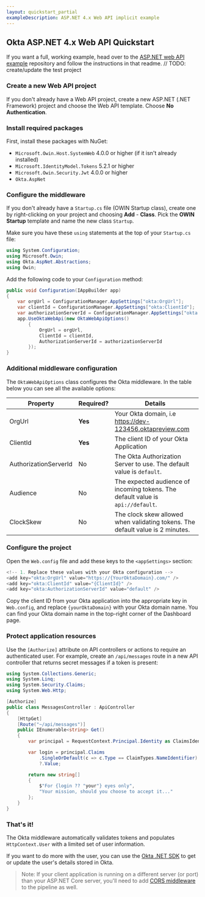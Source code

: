 ```yaml
---
layout: quickstart_partial
exampleDescription: ASP.NET 4.x Web API implicit example
---
```


## Okta ASP.NET 4.x Web API Quickstart

If you want a full, working example, head over to the [ASP.NET web API example](https://github.com/oktadeveloper/okta-aspnet-webapi-example) repository and follow the instructions in that readme.
// TODO: create/update the test project

### Create a new Web API project

If you don't already have a Web API project, create a new ASP.NET (.NET Framework) project and choose the Web API template. Choose **No Authentication**.

### Install required packages

First, install these packages with NuGet:

- `Microsoft.Owin.Host.SystemWeb` 4.0.0 or higher (if it isn't already installed)
- `Microsoft.IdentityModel.Tokens` 5.2.1 or higher
- `Microsoft.Owin.Security.Jwt` 4.0.0 or higher
- `Okta.AspNet`


### Configure the middleware

If you don't already have a `Startup.cs` file (OWIN Startup class), create one by right-clicking on your project and choosing **Add** - **Class**. Pick the **OWIN Startup** template and name the new class `Startup`.

Make sure you have these `using` statements at the top of your `Startup.cs` file:

```csharp
using System.Configuration;
using Microsoft.Owin;
using Okta.AspNet.Abstractions;
using Owin;
```

Add the following code to your `Configuration` method:

```csharp
public void Configuration(IAppBuilder app)
{
    var orgUrl = ConfigurationManager.AppSettings["okta:OrgUrl"];
    var clientId = ConfigurationManager.AppSettings["okta:ClientId"];
    var authorizationServerId = ConfigurationManager.AppSettings["okta:AuthorizationServerId"];
    app.UseOktaWebApi(new OktaWebApiOptions()
        {
            OrgUrl = orgUrl,
            ClientId = clientId,
            AuthorizationServerId = authorizationServerId
        });
}
```

### Additional middleware configuration

The `OktaWebApiOptions` class configures the Okta middleware. In the table below you can see all the available options:

| Property                  | Required?    | Details                         |
|---------------------------|--------------|---------------------------------|
| OrgUrl                    | **Yes**      | Your Okta domain, i.e https://dev-123456.oktapreview.com  | 
| ClientId                  | **Yes**      | The client ID of your Okta Application |
| AuthorizationServerId     | No           | The Okta Authorization Server to use. The default value is `default`. |
| Audience                  | No           | The expected audience of incoming tokens. The default value is `api://default`. |
| ClockSkew                 | No           | The clock skew allowed when validating tokens. The default value is 2 minutes. |

### Configure the project

Open the `Web.config` file and add these keys to the `<appSettings>` section:

```csharp
<!-- 1. Replace these values with your Okta configuration -->
<add key="okta:OrgUrl" value="https://{YourOktaDomain}.com/" />
<add key="okta:ClientId" value="{ClientId}" />
<add key="okta:AuthorizationServerId" value="default" />
```

Copy the client ID from your Okta application into the appropriate key in `Web.config`, and replace `{yourOktaDomain}` with your Okta domain name. You can find your Okta domain name in the top-right corner of the Dashboard page.

### Protect application resources

Use the `[Authorize]` attribute on API controllers or actions to require an authenticated user. For example, create an `/api/messages` route in a new API controller that returns secret messages if a token is present:

```csharp
using System.Collections.Generic;
using System.Linq;
using System.Security.Claims;
using System.Web.Http;

[Authorize]
public class MessagesController : ApiController
{
    [HttpGet]
    [Route("~/api/messages")]
    public IEnumerable<string> Get()
    {
        var principal = RequestContext.Principal.Identity as ClaimsIdentity;

        var login = principal.Claims
            .SingleOrDefault(c => c.Type == ClaimTypes.NameIdentifier)
            ?.Value;

        return new string[]
        {
            $"For {login ?? "your"} eyes only",
            "Your mission, should you choose to accept it..."
        };
    }
}
```

### That's it!

The Okta middleware automatically validates tokens and populates `HttpContext.User` with a limited set of user information.

If you want to do more with the user, you can use the [Okta .NET SDK](https://github.com/okta/okta-sdk-dotnet) to get or update the user's details stored in Okta.

> Note: If your client application is running on a different server (or port) than your ASP.NET Core server, you'll need to add [CORS middleware](https://docs.microsoft.com/en-us/aspnet/core/security/cors) to the pipeline as well.
